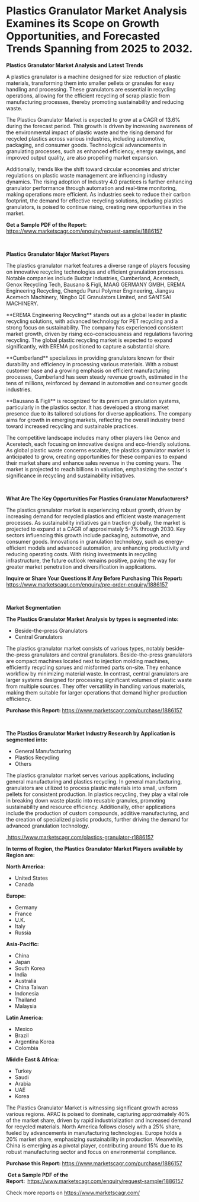 <p><h1>Plastics Granulator Market Analysis Examines its Scope on Growth Opportunities, and Forecasted Trends Spanning from 2025 to 2032.</h1></p><p><strong>Plastics Granulator Market Analysis and Latest Trends</strong></p>
<p><p>A plastics granulator is a machine designed for size reduction of plastic materials, transforming them into smaller pellets or granules for easy handling and processing. These granulators are essential in recycling operations, allowing for the efficient recycling of scrap plastic from manufacturing processes, thereby promoting sustainability and reducing waste.</p><p>The Plastics Granulator Market is expected to grow at a CAGR of 13.6% during the forecast period. This growth is driven by increasing awareness of the environmental impact of plastic waste and the rising demand for recycled plastics across various industries, including automotive, packaging, and consumer goods. Technological advancements in granulating processes, such as enhanced efficiency, energy savings, and improved output quality, are also propelling market expansion.</p><p>Additionally, trends like the shift toward circular economies and stricter regulations on plastic waste management are influencing industry dynamics. The rising adoption of Industry 4.0 practices is further enhancing granulator performance through automation and real-time monitoring, making operations more efficient. As industries seek to reduce their carbon footprint, the demand for effective recycling solutions, including plastics granulators, is poised to continue rising, creating new opportunities in the market.</p></p>
<p><strong>Get a Sample PDF of the Report:&nbsp;</strong> <a href="https://www.marketscagr.com/enquiry/request-sample/1886157?utm_campaign=3039&utm_medium=2&utm_source=Github&utm_content=ia&utm_term=11042025&utm_id=plastics-granulator">https://www.marketscagr.com/enquiry/request-sample/1886157</a></p>
<p>&nbsp;</p>
<p><strong>Plastics Granulator Major Market Players</strong></p>
<p><p>The plastics granulator market features a diverse range of players focusing on innovative recycling technologies and efficient granulation processes. Notable companies include Budzar Industries, Cumberland, Aceretech, Genox Recycling Tech, Bausano & Figli, MAAG GERMANY GMBH, EREMA Engineering Recycling, Chengdu Purui Polymer Engineering, Jiangsu Acemech Machinery, Ningbo QE Granulators Limited, and SANTSAI MACHINERY.</p><p>**EREMA Engineering Recycling** stands out as a global leader in plastic recycling solutions, with advanced technology for PET recycling and a strong focus on sustainability. The company has experienced consistent market growth, driven by rising eco-consciousness and regulations favoring recycling. The global plastic recycling market is expected to expand significantly, with EREMA positioned to capture a substantial share.</p><p>**Cumberland** specializes in providing granulators known for their durability and efficiency in processing various materials. With a robust customer base and a growing emphasis on efficient manufacturing processes, Cumberland has seen steady revenue growth, estimated in the tens of millions, reinforced by demand in automotive and consumer goods industries.</p><p>**Bausano & Figli** is recognized for its premium granulation systems, particularly in the plastics sector. It has developed a strong market presence due to its tailored solutions for diverse applications. The company aims for growth in emerging markets, reflecting the overall industry trend toward increased recycling and sustainable practices.</p><p>The competitive landscape includes many other players like Genox and Aceretech, each focusing on innovative designs and eco-friendly solutions. As global plastic waste concerns escalate, the plastics granulator market is anticipated to grow, creating opportunities for these companies to expand their market share and enhance sales revenue in the coming years. The market is projected to reach billions in valuation, emphasizing the sector's significance in recycling and sustainability initiatives.</p></p>
<p>&nbsp;</p>
<p><strong>What Are The Key Opportunities For Plastics Granulator Manufacturers?</strong></p>
<p><p>The plastics granulator market is experiencing robust growth, driven by increasing demand for recycled plastics and efficient waste management processes. As sustainability initiatives gain traction globally, the market is projected to expand at a CAGR of approximately 5-7% through 2030. Key sectors influencing this growth include packaging, automotive, and consumer goods. Innovations in granulation technology, such as energy-efficient models and advanced automation, are enhancing productivity and reducing operating costs. With rising investments in recycling infrastructure, the future outlook remains positive, paving the way for greater market penetration and diversification in applications.</p></p>
<p><strong>Inquire or Share Your Questions If Any Before Purchasing This Report:</strong> <a href="https://www.marketscagr.com/enquiry/pre-order-enquiry/1886157?utm_campaign=3039&utm_medium=2&utm_source=Github&utm_content=ia&utm_term=11042025&utm_id=plastics-granulator">https://www.marketscagr.com/enquiry/pre-order-enquiry/1886157</a></p>
<p>&nbsp;</p>
<p><strong>Market Segmentation</strong></p>
<p><strong>The Plastics Granulator Market Analysis by types is segmented into:</strong></p>
<p><ul><li>Beside-the-press Granulators</li><li>Central Granulators</li></ul></p>
<p><p>The plastics granulator market consists of various types, notably beside-the-press granulators and central granulators. Beside-the-press granulators are compact machines located next to injection molding machines, efficiently recycling sprues and misformed parts on-site. They enhance workflow by minimizing material waste. In contrast, central granulators are larger systems designed for processing significant volumes of plastic waste from multiple sources. They offer versatility in handling various materials, making them suitable for larger operations that demand higher production efficiency.</p></p>
<p><strong>Purchase this Report:&nbsp;</strong><a href="https://www.marketscagr.com/purchase/1886157?utm_campaign=3039&utm_medium=2&utm_source=Github&utm_content=ia&utm_term=11042025&utm_id=plastics-granulator">https://www.marketscagr.com/purchase/1886157</a></p>
<p>&nbsp;</p>
<p><strong>The Plastics Granulator Market Industry Research by Application is segmented into:</strong></p>
<p><ul><li>General Manufacturing</li><li>Plastics Recycling</li><li>Others</li></ul></p>
<p><p>The plastics granulator market serves various applications, including general manufacturing and plastics recycling. In general manufacturing, granulators are utilized to process plastic materials into small, uniform pellets for consistent production. In plastics recycling, they play a vital role in breaking down waste plastic into reusable granules, promoting sustainability and resource efficiency. Additionally, other applications include the production of custom compounds, additive manufacturing, and the creation of specialized plastic products, further driving the demand for advanced granulation technology.</p></p>
<p><a href="https://www.marketscagr.com/plastics-granulator-r1886157?utm_campaign=3039&utm_medium=2&utm_source=Github&utm_content=ia&utm_term=11042025&utm_id=plastics-granulator">&nbsp;https://www.marketscagr.com/plastics-granulator-r1886157</a></p>
<p><strong>In terms of Region, the Plastics Granulator Market Players available by Region are:</strong></p>
<p>
    <p> <strong> North America: </strong>
        <ul>
            <li>United States</li>
            <li>Canada</li>
        </ul>
        </p> 
    <p> <strong> Europe: </strong>
        <ul>
            <li>Germany</li>
            <li>France</li>
            <li>U.K.</li>
            <li>Italy</li>
            <li>Russia</li>
        </ul>
        </p> 
    <p> <strong> Asia-Pacific: </strong>
        <ul>
            <li>China</li>
            <li>Japan</li>
            <li>South Korea</li>
            <li>India</li>
            <li>Australia</li>
            <li>China Taiwan</li>
            <li>Indonesia</li>
            <li>Thailand</li>
            <li>Malaysia</li>
        </ul>
        </p> 
    <p> <strong> Latin America: </strong>
        <ul>
            <li>Mexico</li>
            <li>Brazil</li>
            <li>Argentina Korea</li>
            <li>Colombia</li>
        </ul>
        </p> 
    <p> <strong> Middle East & Africa: </strong>
        <ul>
            <li>Turkey</li>
            <li>Saudi</li>
            <li>Arabia</li>
            <li>UAE</li>
            <li>Korea</li>
        </ul>
    </p>
    </p>
<p><p>The Plastics Granulator Market is witnessing significant growth across various regions. APAC is poised to dominate, capturing approximately 40% of the market share, driven by rapid industrialization and increased demand for recycled materials. North America follows closely with a 25% share, fueled by advancements in manufacturing technologies. Europe holds a 20% market share, emphasizing sustainability in production. Meanwhile, China is emerging as a pivotal player, contributing around 15% due to its robust manufacturing sector and focus on environmental compliance.</p></p>
<p><strong>Purchase this Report: </strong><a href="https://www.marketscagr.com/purchase/1886157?utm_campaign=3039&utm_medium=2&utm_source=Github&utm_content=ia&utm_term=11042025&utm_id=plastics-granulator">https://www.marketscagr.com/purchase/1886157</a></p>
<p>&nbsp;<strong>Get a Sample PDF of the Report:&nbsp;&nbsp;</strong><a href="https://www.marketscagr.com/enquiry/request-sample/1886157?utm_campaign=3039&utm_medium=2&utm_source=Github&utm_content=ia&utm_term=11042025&utm_id=plastics-granulator">https://www.marketscagr.com/enquiry/request-sample/1886157</a></p>
<p><strong></strong></p>
<p>Check more reports on <a href="https://www.marketscagr.com/?utm_campaign=3039&utm_medium=2&utm_source=Github&utm_content=ia&utm_term=11042025&utm_id=plastics-granulator">https://www.marketscagr.com/</a></p>